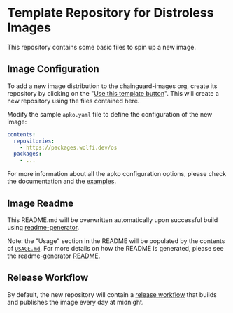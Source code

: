 # Template Repository for Distroless Images

This repository contains some basic files to spin up a new image.

## Image Configuration

To add a new image distribution to the chainguard-images org, create its repository
by clicking on the
"[Use this template button](https://github.com/chainguard-images/template/generate)".
This will create a new repository using the files contained here.

Modify the sample `apko.yaml` file to define the configuration of the new image:

```yaml
contents:
  repositories:
    - https://packages.wolfi.dev/os
  packages:
    - ...
```

For more information about all the apko configuration options, please check
the documentation and the [examples](https://github.com/chainguard-dev/apko/tree/main/examples).

## Image Readme

This README.md will be overwritten automatically upon successful build using
[readme-generator](https://github.com/chainguard-images/readme-generator).

Note: the "Usage" section in the README will be populated by the contents of
 [`USAGE.md`](./USAGE.md). For more details on how the README is generated,
 please see the readme-generator
 [README](https://github.com/chainguard-images/readme-generator/blob/main/README.md).

## Release Workflow

By default, the new repository will contain a
[release workflow](.github/workflow/release.yaml) that builds and publishes the
image every day at midnight.
